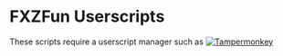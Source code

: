 # FXZFun Userscripts

These scripts require a userscript manager such as [![Tampermonkey](https://img.shields.io/badge/TamperMonkey-Install-4caf50?style=for-the-badge&logo=tampermonkey)
](https://chromewebstore.google.com/detail/tampermonkey/dhdgffkkebhmkfjojejmpbldmpobfkfo)

